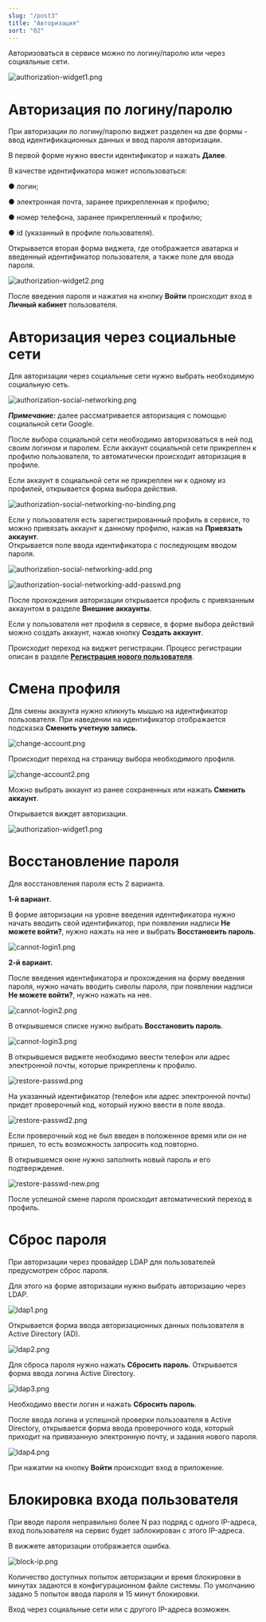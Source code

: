 ```yaml
---
slug: "/post3"
title: "Авторизация"
sort: "02"
---
```


Авторизоваться в сервисе можно по логину/паролю или через социальные сети.

![authorization-widget1.png](./images/authorization-widget1.png "Виджет авторизации")

# Авторизация по логину/паролю

При авторизации по логину/паролю виджет разделен на две формы - ввод идентификационных данных и ввод пароля авторизации. 

В первой форме нужно ввести идентификатор и нажать **Далее**. 

В качестве идентификатора может использоваться:

●	логин;

●	электронная почта, заранее прикрепленная к профилю;

●	номер телефона, заранее прикрепленный к профилю;

●	id (указанный в профиле пользователя).

Открывается вторая форма виджета, где отображается аватарка и введенный идентификатор пользователя, а также поле для ввода пароля. 
 
![authorization-widget2.png](./images/authorization-widget2.png "Виджет авторизации (форма №2)")

После введения пароля и нажатия на кнопку **Войти** происходит вход в **Личный кабинет** пользователя.

# Авторизация через социальные сети 

Для авторизации через социальные сети нужно выбрать необходимую социальную сеть. 

![authorization-social-networking.png](./images/authorization-social-networking.png "Раздел виджета авторизация по социальным сетям")

***Примечание:*** далее рассматривается авторизация с помощью социальной сети Google.

После выбора социальной сети необходимо авторизоваться в ней под своим логином и паролем. Если аккаунт социальной сети прикреплен к профилю пользователя, то автоматически происходит авторизация в профиле. 

Если аккаунт в социальной сети не прикреплен ни к одному из профилей, открывается форма выбора действия. 

![authorization-social-networking-no-binding.png](./images/authorization-social-networking-no-binding.png "Окно выбора действий с социальной сетью") 

Если у пользователя есть зарегистрированный профиль в сервисе, то можно привязать аккаунт к данному профилю, нажав на **Привязать аккаунт**.  
Открывается поле ввода идентификатора с последующем вводом пароля. 

![authorization-social-networking-add.png](./images/authorization-social-networking-add.png "Ввод идентификатора для привязки социальной сети к аккаунту") 

![authorization-social-networking-add-passwd.png](./images/authorization-widget2.png "Ввод пароля пользователя")

После прохождения авторизации открывается профиль с привязанным аккаунтом в разделе **Внешние аккаунты**. 



Если у пользователя нет профиля в сервисе, в форме выбора действий можно создать аккаунт, нажав кнопку **Создать аккаунт**. 

Происходит переход на виджет регистрации. Процесс регистрации описан в разделе [**Регистрация нового пользователя**](https://docs.trusted.plus/v1.3\2-authorization/registration). 

# Смена профиля

Для смены аккаунта нужно кликнуть мышью на идентификатор пользователя. При наведении на идентификатор отображается подсказка **Сменить учетную запись**.  

![change-account.png](./images/change-account.png "Окно смены профиля")

Происходит переход на страницу выбора необходимого профиля. 

![change-account2.png](./images/change-account2.png "Окно выбора профиля")

Можно выбрать аккаунт из ранее сохраненных или нажать **Сменить аккаунт**.

Открывается виждет авторизации.

![authorization-widget1.png](./images/authorization-widget1.png "Виджет авторизации (форма №1)")

# Восстановление пароля

Для восстановления пароля есть 2 варианта.

**1-й вариант**.  

В форме авторизации на уровне введения идентификатора нужно начать вводить свой идентификатор, при появлении надписи **Не можете войти?**, нужно нажать на нее и выбрать **Восстановить пароль**. 

![cannot-login1.png](./images/cannot-login1.png "Виджет авторизации для восстановления пароля")

**2-й вариант.**  

После введения идентификатора и прохождения на форму введения пароля, нужно начать вводить сиволы пароля, при появлении надписи **Не можете войти?**, нужно нажать на нее.

![cannot-login2.png](./images/cannot-login2.png "Виджет авторизации для восстановления пароля (форма ввода логина)")

В открывшемся списке нужно выбрать **Восстановить пароль**.

![cannot-login3.png](./images/cannot-login3.png "Виджет авторизации для восстановления пароля (форма ввода пароля)")

В открывшемся виджете необходимо ввести телефон или адрес электронной почты, которые прикреплены к профилю.

![restore-passwd.png](./images/cannot-login1-indenity.png  "Виджет восстановления пароля")  

На указанный идентификатор (телефон или адрес электронной почты) придет проверочный код, который нужно ввести в поле ввода. 

![restore-passwd2.png](./images/restore-passwd2.png "Форма ввода проверочного кода")
 
Если проверочный код не был введен в положенное время или он не пришел, то есть возможность запросить код повторно. 

В открывшемся окне нужно заполнить новый пароль и его подтверждение. 

![restore-passwd-new.png](./images/restore-passwd-new.png "Форма восстановления пароля")

 После успешной смене пароля происходит автоматический переход в профиль.


# Сброс пароля 

При авторизации через провайдер LDAP для пользователей предусмотрен сброс пароля.

Для этого на форме авторизации нужно выбрать авторизацию через LDAP.

![ldap1.png](./images/ldap1.png "Форма авторизации")

Открывается форма ввода авторизационных данных пользователя в Active Directory (AD).

![ldap2.png](./images/ldap2.png "Форма авторизации в AD")

Для сброса пароля нужно нажать **Сбросить пароль**. Открывается форма ввода логина Active Directory.

![ldap3.png](./images/ldap3.png "Форма ввода логина для сброса пароля")

Необходимо ввести логин и нажать **Сбросить пароль**. 

После ввода логина и успешной проверки пользователя в Active Directory, открывается форма ввода проверочного кода, который приходит на привязанную электронную почту, и задания нового пароля. 

![ldap4.png](./images/ldap4.png "Форма ввода проверочного кода и пароля")

При нажатии на кнопку **Войти** происходит вход в приложение.

# Блокировка входа пользователя 

При вводе пароля неправильно более N раз подряд с одного IP-адреса, вход пользователя на сервис будет заблокирован  с этого IP-адреса.

В вижжете авторизации отображается ошибка.

![block-ip.png](./images/block-ip.png "Информационное сообщение о блокировке входа")

Количество доступных попыток авторизации и время блокировки в минутах задаются в конфигурационном файле системы. По умолчанию задано 5 попыток ввода пароля и 15 минут блокировки.

Вход через социальные сети или с другого IP-адреса возможен.
